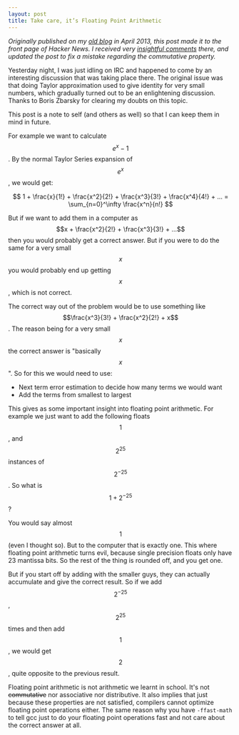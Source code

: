 ```yaml
---
layout: post
title: Take care, it’s Floating Point Arithmetic
---
```


<script src="https://cdn.mathjax.org/mathjax/latest/MathJax.js?config=TeX-AMS-MML_HTMLorMML" type="text/javascript"></script>

_Originally published on my [old blog](https://thelimbeck.wordpress.com/2013/04/12/take-care-its-floating-point-arithmetic/) in April 2013, this post made it to the front page of Hacker News. I received very [insightful comments](https://news.ycombinator.com/item?id=5538365) there, and updated the post to fix a mistake regarding the commutative property._

Yesterday night, I was just idling on IRC and happened to come by an interesting discussion that was taking place there. The original issue was that doing Taylor approximation used to give identity for very small numbers, which gradually turned out to be an enlightening discussion. Thanks to Boris Zbarsky for clearing my doubts on this topic.

This post is a note to self (and others as well) so that I can keep them in mind in future.

For example we want to calculate $$e^x - 1$$. By the normal Taylor Series expansion of $$e^x$$, we would get:

$$
1 + \frac{x}{1!} + \frac{x^2}{2!} + \frac{x^3}{3!} + \frac{x^4}{4!} + ... = \sum_{n=0}^\infty \frac{x^n}{n!}
$$

But if we want to add them in a computer as $$x + \frac{x^2}{2!} + \frac{x^3}{3!} + ...$$ then you would probably get a correct answer. But if you were to do the same for a very small $$x$$ you would probably end up getting $$x$$, which is not correct.

The correct way out of the problem would be to use something like $$\frac{x^3}{3!} + \frac{x^2}{2!} + x$$. The reason being for a very small $$x$$ the correct answer is "basically $$x$$". So for this we would need to use:

* Next term error estimation to decide how many terms we would want
* Add the terms from smallest to largest

This gives as some important insight into floating point arithmetic. For example we just want to add the following floats $$1$$, and $$2^{25}$$ instances of $$2^{-25}$$. So what is $$1 + 2^{-25}$$?

You would say almost $$1$$ (even I thought so). But to the computer that is exactly one. This where floating point arithmetic turns evil, because single precision floats only have 23 mantissa bits. So the rest of the thing is rounded off, and you get one.

But if you start off by adding with the smaller guys, they can actually accumulate and give the correct result. So if we add $$2^{-25}$$, $$2^{25}$$ times and then add $$1$$, we would get $$2$$, quite opposite to the previous result.

Floating point arithmetic is not arithmetic we learnt in school. It's not <s>commutative</s> nor associative nor distributive. It also implies that just because these properties are not satisfied, compilers cannot optimize floating point operations either. The same reason why you have `-ffast-math` to tell gcc just to do your floating point operations fast and not care about the correct answer at all.
